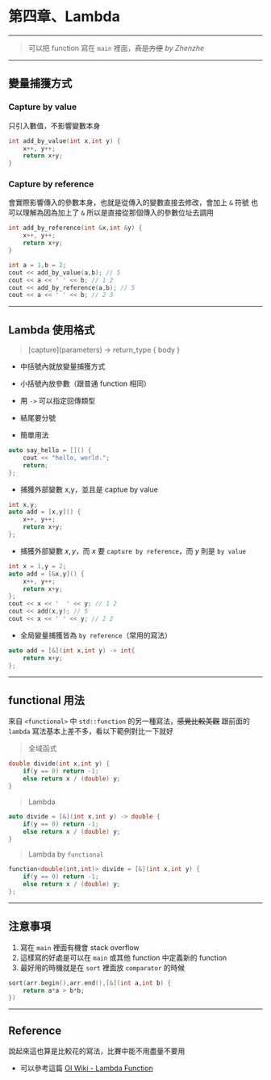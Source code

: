 # 第四章、Lambda

---

> 可以把 function 寫在 `main` 裡面，~~真是方便~~
> *by Zhenzhe*

---

## 變量捕獲方式

### Capture by value
只引入數值，不影響變數本身
```cpp
int add_by_value(int x,int y) {
    x++, y++;
    return x+y;
}
```

### Capture by reference
會實際影響傳入的參數本身，也就是從傳入的變數直接去修改，會加上 `&` 符號
也可以理解為因為加上了 `&` 所以是直接從那個傳入的參數位址去調用
```cpp
int add_by_reference(int &x,int &y) {
    x++, y++;
    return x+y;
}
```

```cpp
int a = 1,b = 2;
cout << add_by_value(a,b); // 5
cout << a << ' ' << b; // 1 2
cout << add_by_reference(a,b); // 5
cout << a << ' ' << b; // 2 3
```

---

## Lambda 使用格式
> \[capture](parameters) -> return_type { body }

- 中括號內就放變量捕獲方式
- 小括號內放參數（跟普通 function 相同）
- 用 `->` 可以指定回傳類型
- 結尾要分號

- 簡單用法
```cpp
auto say_hello = []() {
    cout << "hello, world.";
    return;
};
```
- 捕獲外部變數 x,y，並且是 captue by value
```cpp
int x,y;
auto add = [x,y]() {
    x++, y++;
    return x+y;
};
```
- 捕獲外部變數 $x,y$，而 $x$ 要 `capture by reference`，而 $y$ 則是 `by value`
```cpp
int x = 1,y = 2;
auto add = [&x,y]() {
    x++, y++;
    return x+y;
};
cout << x << '  ' << y; // 1 2
cout << add(x,y); // 5
cout << x << ' ' << y; // 2 2
```
- 全局變量捕獲皆為 `by reference`（常用的寫法）
```cpp
auto add = [&](int x,int y) -> int{
    return x+y;
};
```
---

## functional 用法
來自 `<functional>` 中 `std::function` 的另一種寫法，~~感覺比較美觀~~
跟前面的 `lambda` 寫法基本上差不多，看以下範例對比一下就好
> 全域函式
```cpp
double divide(int x,int y) {
    if(y == 0) return -1;
    else return x / (double) y;
}
```
> Lambda
```cpp
auto divide = [&](int x,int y) -> double {
    if(y == 0) return -1;
    else return x / (double) y;
}
```
> Lambda by `functional`
```cpp
function<double(int,int)> divide = [&](int x,int y) {
    if(y == 0) return -1;
    else return x / (double) y;
};
```

---

## 注意事項
1. 寫在 `main` 裡面有機會 stack overflow
2. 這樣寫的好處是可以在 `main` 或其他 function 中定義新的 function
3. 最好用的時機就是在 `sort` 裡面放 `comparator` 的時候
```cpp
sort(arr.begin(),arr.end(),[&](int a,int b) {
    return a*a > b*b;
})
```

---

## Reference
說起來這也算是比較花的寫法，比賽中能不用盡量不要用
- 可以參考這篇 [OI Wiki - Lambda Function](https://oi-wiki.org/lang/lambda/)




